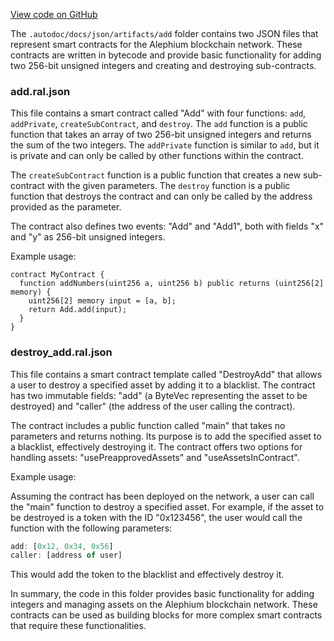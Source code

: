 [View code on GitHub](https://github.com/alephium/alephium-web3/.autodoc/docs/json/artifacts/add)

The `.autodoc/docs/json/artifacts/add` folder contains two JSON files that represent smart contracts for the Alephium blockchain network. These contracts are written in bytecode and provide basic functionality for adding two 256-bit unsigned integers and creating and destroying sub-contracts.

### add.ral.json

This file contains a smart contract called "Add" with four functions: `add`, `addPrivate`, `createSubContract`, and `destroy`. The `add` function is a public function that takes an array of two 256-bit unsigned integers and returns the sum of the two integers. The `addPrivate` function is similar to `add`, but it is private and can only be called by other functions within the contract.

The `createSubContract` function is a public function that creates a new sub-contract with the given parameters. The `destroy` function is a public function that destroys the contract and can only be called by the address provided as the parameter.

The contract also defines two events: "Add" and "Add1", both with fields "x" and "y" as 256-bit unsigned integers.

Example usage:

```solidity
contract MyContract {
  function addNumbers(uint256 a, uint256 b) public returns (uint256[2] memory) {
    uint256[2] memory input = [a, b];
    return Add.add(input);
  }
}
```

### destroy_add.ral.json

This file contains a smart contract template called "DestroyAdd" that allows a user to destroy a specified asset by adding it to a blacklist. The contract has two immutable fields: "add" (a ByteVec representing the asset to be destroyed) and "caller" (the address of the user calling the contract).

The contract includes a public function called "main" that takes no parameters and returns nothing. Its purpose is to add the specified asset to a blacklist, effectively destroying it. The contract offers two options for handling assets: "usePreapprovedAssets" and "useAssetsInContract".

Example usage:

Assuming the contract has been deployed on the network, a user can call the "main" function to destroy a specified asset. For example, if the asset to be destroyed is a token with the ID "0x123456", the user would call the function with the following parameters:

```javascript
add: [0x12, 0x34, 0x56]
caller: [address of user]
```

This would add the token to the blacklist and effectively destroy it.

In summary, the code in this folder provides basic functionality for adding integers and managing assets on the Alephium blockchain network. These contracts can be used as building blocks for more complex smart contracts that require these functionalities.
